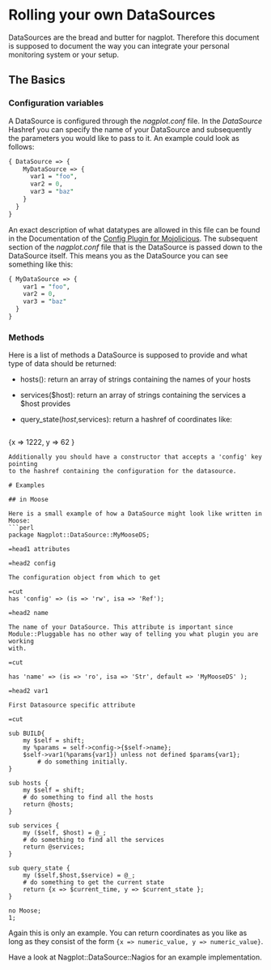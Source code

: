 # Rolling your own DataSources

DataSources are the bread and butter for nagplot. Therefore this document is
supposed to document the way you can integrate your personal monitoring system
or your setup.

## The Basics

### Configuration variables

A DataSource is configured through the _nagplot.conf_ file. In the _DataSource_
Hashref you can specify the name of your DataSource and subsequently the 
parameters you would like to pass to it. An example could look as follows:

```perl
{ DataSource => {
    MyDataSource => {
      var1 = "foo",
      var2 = 0,
      var3 = "baz"
    }
  }
}
```
An exact description of what datatypes are allowed in this file can be 
found in the Documentation of the [Config Plugin for Mojolicious](http://mojolicio.us/perldoc/Mojolicious/Plugin/Config).
The subsequent section of the _nagplot.conf_ file that is the DataSource is 
passed down to the DataSource itself. This means you as the DataSource you
can see something like this: 

```perl
{ MyDataSource => {
    var1 = "foo",
    var2 = 0,
    var3 = "baz"
  } 
}
```
### Methods

Here is a list of methods a DataSource is supposed to provide and what type of
data should be returned:

- hosts(): return an array of strings containing the names of your hosts

- services($host): return an array of strings containing the services a $host
  provides

- query_state($host,$services): return a hashref of coordinates like:
  ```perl
{x => 1222, y => 62 }
```
Additionally you should have a constructor that accepts a 'config' key pointing
to the hashref containing the configuration for the datasource.

# Examples

## in Moose

Here is a small example of how a DataSource might look like written in Moose:
```perl
package Nagplot::DataSource::MyMooseDS;

=head1 attributes

=head2 config

The configuration object from which to get 

=cut
has 'config' => (is => 'rw', isa => 'Ref');

=head2 name 

The name of your DataSource. This attribute is important since 
Module::Pluggable has no other way of telling you what plugin you are working
with.

=cut

has 'name' => (is => 'ro', isa => 'Str', default => 'MyMooseDS' );

=head2 var1 

First Datasource specific attribute

=cut

sub BUILD{
	my $self = shift;
	my %params = self->config->{$self->name};
	$self->var1(%params{var1}) unless not defined $params{var1};
        # do something initially.
}

sub hosts {
	my $self = shift;
	# do something to find all the hosts
	return @hosts;
}

sub services {
	my ($self, $host) = @_;
	# do something to find all the services
	return @services;
}

sub query_state {
	my ($self,$host,$service) = @_;
	# do something to get the current state
	return {x => $current_time, y => $current_state };
}

no Moose;
1;
```
Again this is only an example. You can return coordinates as you like as long 
as they consist of the form `{x => numeric_value, y => numeric_value}`.

Have a look at Nagplot::DataSource::Nagios for an example implementation.


